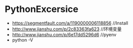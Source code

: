 # PythonExcersice
*  https://segmentfault.com/a/1190000006118856  //Install
*  http://www.jianshu.com/p/2c83363fa623   //环境变量
*   http://www.jianshu.com/p/6e17dd5296d6  //pyenv
* python -V
